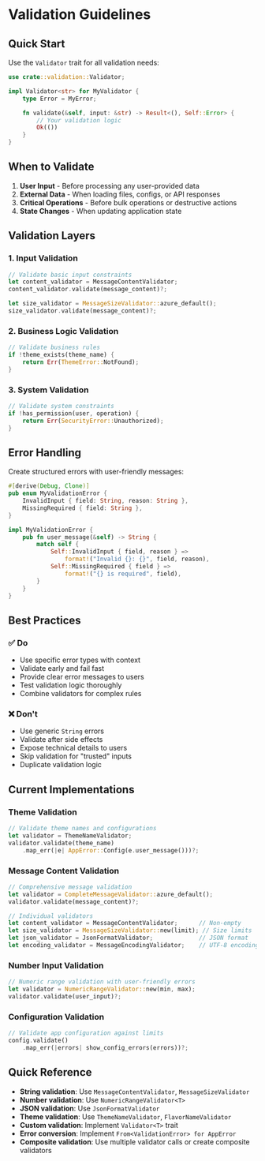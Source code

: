 # Validation Guidelines

## Quick Start

Use the `Validator` trait for all validation needs:

```rust
use crate::validation::Validator;

impl Validator<str> for MyValidator {
    type Error = MyError;

    fn validate(&self, input: &str) -> Result<(), Self::Error> {
        // Your validation logic
        Ok(())
    }
}
```

## When to Validate

1. **User Input** - Before processing any user-provided data
2. **External Data** - When loading files, configs, or API responses
3. **Critical Operations** - Before bulk operations or destructive actions
4. **State Changes** - When updating application state

## Validation Layers

### 1. Input Validation
```rust
// Validate basic input constraints
let content_validator = MessageContentValidator;
content_validator.validate(message_content)?;

let size_validator = MessageSizeValidator::azure_default();
size_validator.validate(message_content)?;
```

### 2. Business Logic Validation
```rust
// Validate business rules
if !theme_exists(theme_name) {
    return Err(ThemeError::NotFound);
}
```

### 3. System Validation
```rust
// Validate system constraints
if !has_permission(user, operation) {
    return Err(SecurityError::Unauthorized);
}
```

## Error Handling

Create structured errors with user-friendly messages:

```rust
#[derive(Debug, Clone)]
pub enum MyValidationError {
    InvalidInput { field: String, reason: String },
    MissingRequired { field: String },
}

impl MyValidationError {
    pub fn user_message(&self) -> String {
        match self {
            Self::InvalidInput { field, reason } =>
                format!("Invalid {}: {}", field, reason),
            Self::MissingRequired { field } =>
                format!("{} is required", field),
        }
    }
}
```

## Best Practices

### ✅ Do
- Use specific error types with context
- Validate early and fail fast
- Provide clear error messages to users
- Test validation logic thoroughly
- Combine validators for complex rules

### ❌ Don't
- Use generic `String` errors
- Validate after side effects
- Expose technical details to users
- Skip validation for "trusted" inputs
- Duplicate validation logic

## Current Implementations

### Theme Validation
```rust
// Validate theme names and configurations
let validator = ThemeNameValidator;
validator.validate(theme_name)
    .map_err(|e| AppError::Config(e.user_message()))?;
```

### Message Content Validation
```rust
// Comprehensive message validation
let validator = CompleteMessageValidator::azure_default();
validator.validate(message_content)?;

// Individual validators
let content_validator = MessageContentValidator;      // Non-empty
let size_validator = MessageSizeValidator::new(limit); // Size limits
let json_validator = JsonFormatValidator;             // JSON format
let encoding_validator = MessageEncodingValidator;    // UTF-8 encoding
```

### Number Input Validation
```rust
// Numeric range validation with user-friendly errors
let validator = NumericRangeValidator::new(min, max);
validator.validate(user_input)?;
```

### Configuration Validation
```rust
// Validate app configuration against limits
config.validate()
    .map_err(|errors| show_config_errors(errors))?;
```

## Quick Reference

- **String validation**: Use `MessageContentValidator`, `MessageSizeValidator`
- **Number validation**: Use `NumericRangeValidator<T>`
- **JSON validation**: Use `JsonFormatValidator`
- **Theme validation**: Use `ThemeNameValidator`, `FlavorNameValidator`
- **Custom validation**: Implement `Validator<T>` trait
- **Error conversion**: Implement `From<ValidationError> for AppError`
- **Composite validation**: Use multiple validator calls or create composite validators
